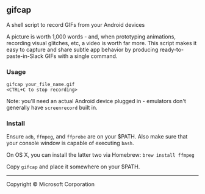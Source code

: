 ## gifcap

A shell script to record GIFs from your Android devices

A picture is worth 1,000 words - and, when prototyping animations, recording visual glitches, etc, a video is
worth far more.  This script makes it easy to capture and share subtle app behavior by producing ready-to-paste-in-Slack
GIFs with a single command.

### Usage

```
gifcap your_file_name.gif
<CTRL+C to stop recording>
```

Note: you'll need an actual Android device plugged in - emulators don't generally have `screenrecord` built in.

### Install

Ensure `adb`, `ffmpeg`, and `ffprobe` are on your $PATH.  Also make sure that your console window is
capable of executing `bash`.

On OS X, you can install the latter two via Homebrew: `brew install ffmpeg`

Copy `gifcap` and place it somewhere on your $PATH.

-------

Copyright © Microsoft Corporation

